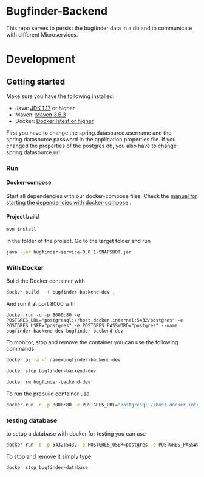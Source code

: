 # Bugfinder-Backend

This repo serves to persist the bugfinder data in a db and to communicate with different Microservices.

# Development

## Getting started

Make sure you have the following installed:

- Java: [JDK 1.17](https://www.oracle.com/java/technologies/javase/jdk17-archive-downloads.html) or higher
- Maven: [Maven 3.6.3](https://maven.apache.org/download.cgi)
- Docker: [Docker latest or higher](https://www.docker.com/)

First you have to change the spring.datasource.username and the spring.datasource.password in the application.properties
file. If you changed the properties of the postgres db, you also have to change spring.datasource.url.

### Run

#### Docker-compose

Start all dependencies with our docker-compose files.
Check
the [manual for starting the dependencies with docker-compose](https://github.com/Gamify-IT/docs/blob/main/dev-manuals/docker-compose/docker-compose.md)
.

#### Project build

```sh
mvn install
```

in the folder of the project.
Go to the target folder and run

```sh
java -jar bugfinder-service-0.0.1-SNAPSHOT.jar
```

### With Docker

Build the Docker container with

```sh
docker build  -t bugfinder-backend-dev .
```

And run it at port 8000 with

```
docker run -d -p 8000:80 -e POSTGRES_URL="postgresql://host.docker.internal:5432/postgres" -e POSTGRES_USER="postgres" -e POSTGRES_PASSWORD="postgres" --name bugfinder-backend-dev bugfinder-backend-dev
```

To monitor, stop and remove the container you can use the following commands:

```sh
docker ps -a -f name=bugfinder-backend-dev
```

```sh
docker stop bugfinder-backend-dev
```

```sh
docker rm bugfinder-backend-dev
```

To run the prebuild container use

```sh
docker run -d -p 8000:80 -e POSTGRES_URL="postgresql://host.docker.internal:5432/postgres" -e POSTGRES_USER="postgres" -e POSTGRES_PASSWORD="postgres" --name bugfinder-backend ghcr.io/gamify-it/bugfinder-backend:latest
```

### testing database

to setup a database with docker for testing you can use

```sh
docker run -d -p 5432:5432 -e POSTGRES_USER=postgres -e POSTGRES_PASSWORD=postgres -e POSTGRES_DB=postgres  --rm --name bugfinder-database postgres
```

To stop and remove it simply type

```sh
docker stop bugfinder-database
```